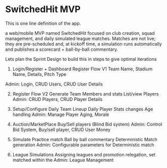 # SwitchedHit MVP

This is one line definition of the app.

a web/mobile MVP named SwitchedHit focused on club creation, squad management, and daily simulated league matches. Matches are not live; they are pre-scheduled and, at kickoff time, a simulation runs automatically and publishes a scorecard + ball-by-ball commentary.


Lets plan the Sprint Design to build this in steps to give optimal iterations
1. Login/Register + Dashboard
Register Flow V1
Team Name, Stadium Name, Details, Pitch Type

Admin:
Login, CRUD Users, CRUD User Details

2. Register Flow V2 
Generate Team Members and stats
List/view Players
Admin:
CRUD Players, CRUD Player Details

3. Setup/Configure Daily Team Lineup
Daily Player Stats changes 
Age handling
Admin:
Manage Player Aging, Morale

4. Auction/MarketPlace
Buy/Sell players
(Blind Bid system)
Admin:
Control Bid System, Buy/sell player, CRUD User Money

5. Simulate Practice match
Ball by ball commentary
Deterministic Match generation
Admin: Configurable parameters for Deterministic match


6. League Simulations
Assigning leagues and promotion relegation, set matched within the 
Admin:
League Management